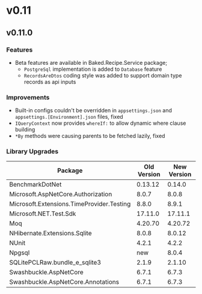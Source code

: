 # v0.11

## v0.11.0

### Features

- Beta features are available in Baked.Recipe.Service package;
  - `PostgreSql` implementation is added to `Database` feature
  - `RecordsAreDtos` coding style was added to support domain type records as
    api inputs

### Improvements

- Built-in configs couldn't be overridden in `appsettings.json` and
  `appsettings.[Environment].json` files, fixed
- `IQueryContext` now provides `whereIf:` to allow dynamic where clause building
- `*By` methods were causing parents to be fetched lazily, fixed

### Library Upgrades

| Package                                   | Old Version | New Version |
| ----------------------------------------- | ----------- | ----------- |
| BenchmarkDotNet                           | 0.13.12     | 0.14.0      |
| Microsoft.AspNetCore.Authorization        | 8.0.7       | 8.0.8       |
| Microsoft.Extensions.TimeProvider.Testing | 8.8.0       | 8.9.1       |
| Microsoft.NET.Test.Sdk                    | 17.11.0     | 17.11.1     |
| Moq                                       | 4.20.70     | 4.20.72     |
| NHibernate.Extensions.Sqlite              | 8.0.8       | 8.0.12      |
| NUnit                                     | 4.2.1       | 4.2.2       |
| Npgsql                                    | new         | 8.0.4       |
| SQLitePCLRaw.bundle_e_sqlite3             | 2.1.9       | 2.1.10      |
| Swashbuckle.AspNetCore                    | 6.7.1       | 6.7.3       |
| Swashbuckle.AspNetCore.Annotations        | 6.7.1       | 6.7.3       |
